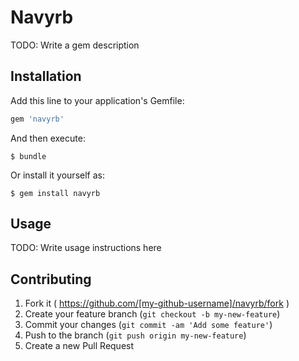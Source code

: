 # Navyrb

TODO: Write a gem description

## Installation

Add this line to your application's Gemfile:

```ruby
gem 'navyrb'
```

And then execute:

    $ bundle

Or install it yourself as:

    $ gem install navyrb

## Usage

TODO: Write usage instructions here

## Contributing

1. Fork it ( https://github.com/[my-github-username]/navyrb/fork )
2. Create your feature branch (`git checkout -b my-new-feature`)
3. Commit your changes (`git commit -am 'Add some feature'`)
4. Push to the branch (`git push origin my-new-feature`)
5. Create a new Pull Request

